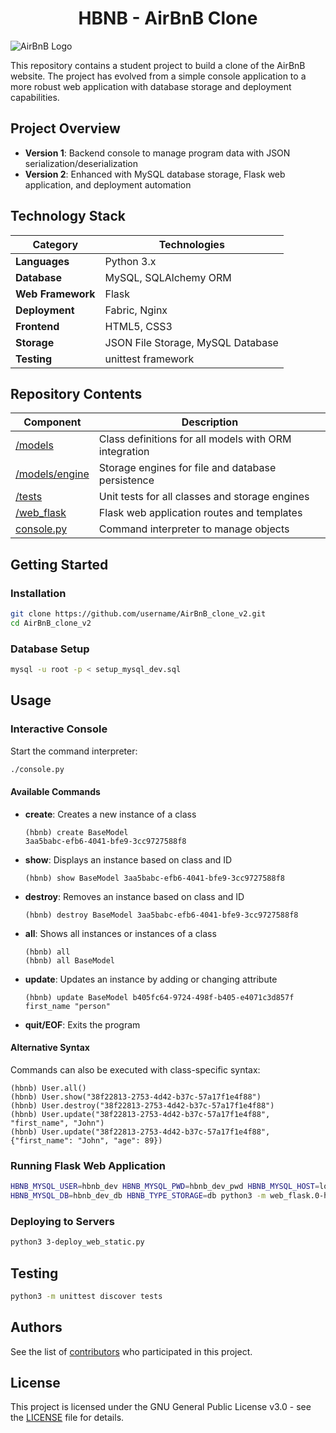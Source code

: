 <h1 align="center">HBNB - AirBnB Clone</h1>

![AirBnB Logo](https://i.imgur.com/QiU1LdE.png)

This repository contains a student project to build a clone of the AirBnB website. The project has evolved from a simple console application to a more robust web application with database storage and deployment capabilities.

## Project Overview

- **Version 1**: Backend console to manage program data with JSON serialization/deserialization
- **Version 2**: Enhanced with MySQL database storage, Flask web application, and deployment automation

## Technology Stack

| Category | Technologies |
|----------|-------------|
| **Languages** | Python 3.x |
| **Database** | MySQL, SQLAlchemy ORM |
| **Web Framework** | Flask |
| **Deployment** | Fabric, Nginx |
| **Frontend** | HTML5, CSS3 |
| **Storage** | JSON File Storage, MySQL Database |
| **Testing** | unittest framework |

## Repository Contents

| Component | Description |
| ----- | ------ |
| [/models](https://github.com/justinmajetich/AirBnB_clone/tree/dev/models) | Class definitions for all models with ORM integration |
| [/models/engine](https://github.com/justinmajetich/AirBnB_clone/tree/dev/models/engine) | Storage engines for file and database persistence |
| [/tests](https://github.com/justinmajetich/AirBnB_clone/tree/dev/tests) | Unit tests for all classes and storage engines |
| [/web_flask](https://github.com/justinmajetich/AirBnB_clone_v2/tree/master/web_flask) | Flask web application routes and templates |
| [console.py](https://github.com/justinmajetich/AirBnB_clone/blob/dev/console.py) | Command interpreter to manage objects |

## Getting Started

### Installation
```bash
git clone https://github.com/username/AirBnB_clone_v2.git
cd AirBnB_clone_v2
```

### Database Setup
```bash
mysql -u root -p < setup_mysql_dev.sql
```

## Usage

### Interactive Console

Start the command interpreter:
```bash
./console.py
```

#### Available Commands

* **create**: Creates a new instance of a class
  ```
  (hbnb) create BaseModel
  3aa5babc-efb6-4041-bfe9-3cc9727588f8
  ```

* **show**: Displays an instance based on class and ID
  ```
  (hbnb) show BaseModel 3aa5babc-efb6-4041-bfe9-3cc9727588f8
  ```

* **destroy**: Removes an instance based on class and ID
  ```
  (hbnb) destroy BaseModel 3aa5babc-efb6-4041-bfe9-3cc9727588f8
  ```

* **all**: Shows all instances or instances of a class
  ```
  (hbnb) all
  (hbnb) all BaseModel
  ```

* **update**: Updates an instance by adding or changing attribute
  ```
  (hbnb) update BaseModel b405fc64-9724-498f-b405-e4071c3d857f first_name "person"
  ```

* **quit/EOF**: Exits the program

#### Alternative Syntax

Commands can also be executed with class-specific syntax:

```
(hbnb) User.all()
(hbnb) User.show("38f22813-2753-4d42-b37c-57a17f1e4f88")
(hbnb) User.destroy("38f22813-2753-4d42-b37c-57a17f1e4f88")
(hbnb) User.update("38f22813-2753-4d42-b37c-57a17f1e4f88", "first_name", "John")
(hbnb) User.update("38f22813-2753-4d42-b37c-57a17f1e4f88", {"first_name": "John", "age": 89})
```

### Running Flask Web Application
```bash
HBNB_MYSQL_USER=hbnb_dev HBNB_MYSQL_PWD=hbnb_dev_pwd HBNB_MYSQL_HOST=localhost \
HBNB_MYSQL_DB=hbnb_dev_db HBNB_TYPE_STORAGE=db python3 -m web_flask.0-hello_route
```

### Deploying to Servers
```bash
python3 3-deploy_web_static.py
```

## Testing
```bash
python3 -m unittest discover tests
```

## Authors
See the list of [contributors](./AUTHORS) who participated in this project.

## License
This project is licensed under the GNU General Public License v3.0 - see the [LICENSE](./LICENSE) file for details.